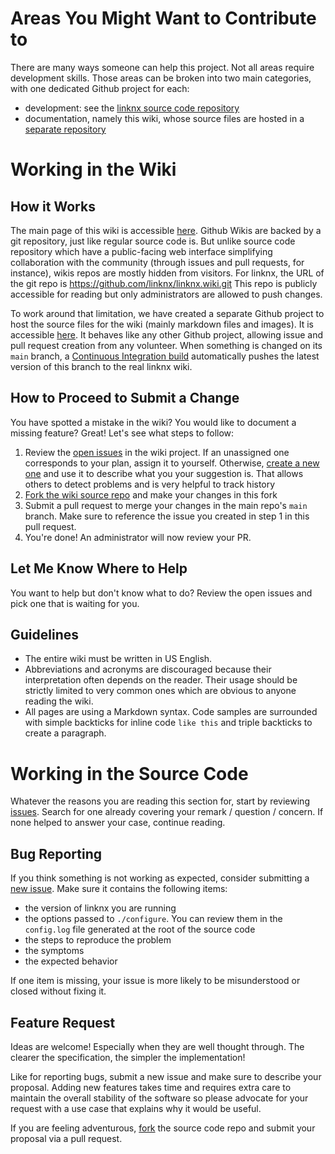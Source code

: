 # Areas You Might Want to Contribute to

There are many ways someone can help this project. Not all areas require development skills. Those areas can be broken into two main categories, with one dedicated Github project for each:
- development: see the [linknx source code repository](https://github.com/linknx/linknx)
- documentation, namely this wiki, whose source files are hosted in a [separate repository](https://github.com/linknx/linknx-wiki)

# Working in the Wiki

## How it Works

The main page of this wiki is accessible [here](http://github.com/linknx/linknx/wiki). Github Wikis are backed by a git repository, just like regular source code is. But unlike source code repository which have a public-facing web interface simplifying collaboration with the community (through issues and pull requests, for instance), wikis repos are mostly hidden from visitors. For linknx, the URL of the git repo is https://github.com/linknx/linknx.wiki.git
This repo is publicly accessible for reading but only administrators are allowed to push changes.

To work around that limitation, we have created a separate Github project to host the source files for the wiki (mainly markdown files and images). It is accessible [here](https://github.com/linknx/linknx-wiki). It behaves like any other Github project, allowing issue and pull request creation from any volunteer. When something is changed on its `main` branch, a [Continuous Integration build](https://github.com/linknx/linknx-wiki/blob/main/.github/workflows/wiki-sync.yml) automatically
pushes the latest version of this branch to the real linknx wiki.

## How to Proceed to Submit a Change

You have spotted a mistake in the wiki? You would like to document a missing feature? Great! Let's see what steps to follow:

1. Review the [open issues](https://github.com/linknx/linknx-wiki/issues?q=is:open) in the wiki project. If an unassigned one corresponds to your plan, assign it to yourself. Otherwise, [create a new one](https://github.com/linknx/linknx-wiki/new) and use it to describe what you your suggestion is. That allows others to detect problems and is very helpful to track history
2. [Fork the wiki source repo](https://github.com/linknx/linknx-wiki/fork) and make your changes in this fork
3. Submit a pull request to merge your changes in the main repo's `main` branch. Make sure to reference the issue you created in step 1 in this pull request.
4. You're done! An administrator will now review your PR.

## Let Me Know Where to Help

You want to help but don't know what to do? Review the open issues and pick one that is waiting for you.

## Guidelines

- The entire wiki must be written in US English.
- Abbreviations and acronyms are discouraged because their interpretation often depends on the reader. Their usage should be strictly limited to very common ones which are obvious to anyone reading the wiki.
- All pages are using a Markdown syntax. Code samples are surrounded with simple backticks for inline code `like this` and triple backticks to create a paragraph.

# Working in the Source Code

Whatever the reasons you are reading this section for, start by reviewing [issues](issues). Search for one already covering your remark / question / concern. If none helped to answer your case, continue reading.

## Bug Reporting

If you think something is not working as expected, consider submitting a [new issue](issues/new). Make sure it contains the following items:
- the version of linknx you are running
- the options passed to `./configure`. You can review them in the `config.log` file generated at the root of the source code
- the steps to reproduce the problem
- the symptoms
- the expected behavior

If one item is missing, your issue is more likely to be misunderstood or closed without fixing it.

## Feature Request

Ideas are welcome! Especially when they are well thought through. The clearer the specification, the simpler the implementation!

Like for reporting bugs, submit a new issue and make sure to describe your proposal. Adding new features takes time and requires extra care to maintain the overall stability of the software so please advocate for your request with a use case that explains why it would be useful.

If you are feeling adventurous, [fork](fork) the source code repo and submit your proposal via a pull request. 

